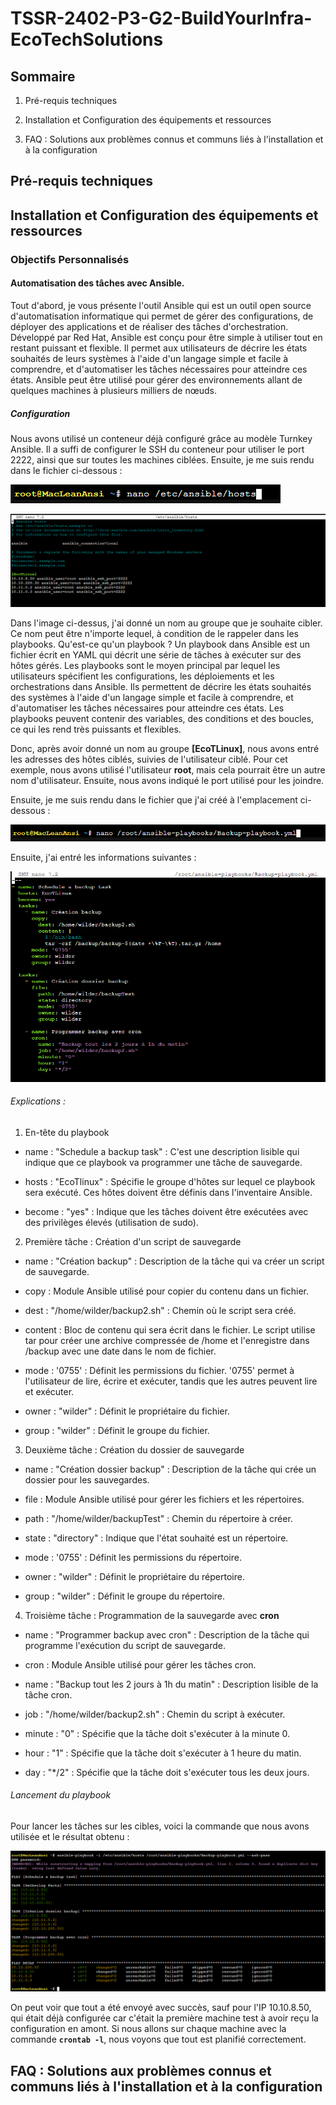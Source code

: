 # **TSSR-2402-P3-G2-BuildYourInfra-EcoTechSolutions**

## **Sommaire**

1) Pré-requis techniques

2) Installation et Configuration des équipements et ressources

3) FAQ : Solutions aux problèmes connus et communs liés à l'installation et à la configuration

## **Pré-requis techniques**

## **Installation et Configuration des équipements et ressources**

### Objectifs Personnalisés

#### Automatisation des tâches avec Ansible.

Tout d'abord, je vous présente l'outil Ansible qui est un outil open source d'automatisation informatique qui permet de gérer des configurations, de déployer des applications et de réaliser des tâches d'orchestration. Développé par Red Hat, Ansible est conçu pour être simple à utiliser tout en restant puissant et flexible. Il permet aux utilisateurs de décrire les états souhaités de leurs systèmes à l'aide d'un langage simple et facile à comprendre, et d'automatiser les tâches nécessaires pour atteindre ces états. Ansible peut être utilisé pour gérer des environnements allant de quelques machines à plusieurs milliers de nœuds.

##### Configuration

Nous avons utilisé un conteneur déjà configuré grâce au modèle Turnkey Ansible. Il a suffi de configurer le SSH du conteneur pour utiliser le port 2222, ainsi que sur toutes les machines ciblées. Ensuite, je me suis rendu dans le fichier ci-dessous :

![](https://github.com/WildCodeSchool/TSSR-2402-P3-G2-BuildYourInfra-EcoTechSolutions/blob/main/S17/Ansible_img/Ansible2.png)

![](https://github.com/WildCodeSchool/TSSR-2402-P3-G2-BuildYourInfra-EcoTechSolutions/blob/main/S17/Ansible_img/Ansible5.png)

Dans l'image ci-dessus, j'ai donné un nom au groupe que je souhaite cibler. Ce nom peut être n'importe lequel, à condition de le rappeler dans les playbooks. Qu'est-ce qu'un playbook ? Un playbook dans Ansible est un fichier écrit en YAML qui décrit une série de tâches à exécuter sur des hôtes gérés. Les playbooks sont le moyen principal par lequel les utilisateurs spécifient les configurations, les déploiements et les orchestrations dans Ansible. Ils permettent de décrire les états souhaités des systèmes à l'aide d'un langage simple et facile à comprendre, et d'automatiser les tâches nécessaires pour atteindre ces états. Les playbooks peuvent contenir des variables, des conditions et des boucles, ce qui les rend très puissants et flexibles.

Donc, après avoir donné un nom au groupe **[EcoTLinux]**, nous avons entré les adresses des hôtes ciblés, suivies de l'utilisateur ciblé. Pour cet exemple, nous avons utilisé l'utilisateur **root**, mais cela pourrait être un autre nom d'utilisateur. Ensuite, nous avons indiqué le port utilisé pour les joindre.

Ensuite, je me suis rendu dans le fichier que j'ai créé à l'emplacement ci-dessous :

![](https://github.com/WildCodeSchool/TSSR-2402-P3-G2-BuildYourInfra-EcoTechSolutions/blob/main/S17/Ansible_img/Ansible3.png)

Ensuite, j'ai entré les informations suivantes :

![](https://github.com/WildCodeSchool/TSSR-2402-P3-G2-BuildYourInfra-EcoTechSolutions/blob/main/S17/Ansible_img/Ansible4.png)

###### Explications :

1. En-tête du playbook

  - name : "Schedule a backup task" : C'est une description lisible qui indique que ce playbook va programmer une tâche de sauvegarde.

  - hosts : "EcoTlinux" : Spécifie le groupe d'hôtes sur lequel ce playbook sera exécuté. Ces hôtes doivent être définis dans l'inventaire Ansible.
    
  - become : "yes" : Indique que les tâches doivent être exécutées avec des privilèges élevés (utilisation de sudo).

2. Première tâche : Création d'un script de sauvegarde

  - name : "Création backup" : Description de la tâche qui va créer un script de sauvegarde.
  - copy : Module Ansible utilisé pour copier du contenu dans un fichier.

  - dest : "/home/wilder/backup2.sh" : Chemin où le script sera créé.
  - content : Bloc de contenu qui sera écrit dans le fichier. Le script utilise tar pour créer une archive compressée de /home et l'enregistre dans /backup avec une date dans le nom de fichier.
  - mode : '0755' : Définit les permissions du fichier. '0755' permet à l'utilisateur de lire, écrire et exécuter, tandis que les autres peuvent lire et exécuter.
  - owner : "wilder" : Définit le propriétaire du fichier.
  - group : "wilder" : Définit le groupe du fichier.

3. Deuxième tâche : Création du dossier de sauvegarde

  - name : "Création dossier backup" : Description de la tâche qui crée un dossier pour les sauvegardes.
  - file : Module Ansible utilisé pour gérer les fichiers et les répertoires.

  - path : "/home/wilder/backupTest" : Chemin du répertoire à créer.
  - state : "directory" : Indique que l'état souhaité est un répertoire.
  - mode : '0755' : Définit les permissions du répertoire.
  - owner : "wilder" : Définit le propriétaire du répertoire.
  - group : "wilder" : Définit le groupe du répertoire.

4. Troisième tâche : Programmation de la sauvegarde avec **cron**

  - name : "Programmer backup avec cron" : Description de la tâche qui programme l'exécution du script de sauvegarde.
  - cron : Module Ansible utilisé pour gérer les tâches cron.

  - name : "Backup tout les 2 jours à 1h du matin" : Description lisible de la tâche cron.
  - job : "/home/wilder/backup2.sh" : Chemin du script à exécuter.
  - minute : "0" : Spécifie que la tâche doit s'exécuter à la minute 0.
  - hour : "1" : Spécifie que la tâche doit s'exécuter à 1 heure du matin.
  - day : "*/2" : Spécifie que la tâche doit s'exécuter tous les deux jours. 

###### Lancement du playbook

Pour lancer les tâches sur les cibles, voici la commande que nous avons utilisée et le résultat obtenu :

![](https://github.com/WildCodeSchool/TSSR-2402-P3-G2-BuildYourInfra-EcoTechSolutions/blob/main/S17/Ansible_img/Ansible1.png)

On peut voir que tout a été envoyé avec succès, sauf pour l'IP 10.10.8.50, qui était déjà configurée car c'était la première machine test à avoir reçu la configuration en amont. Si nous allons sur chaque machine avec la commande **`crontab -l`**, nous voyons que tout est planifié correctement.

## **FAQ : Solutions aux problèmes connus et communs liés à l'installation et à la configuration**
